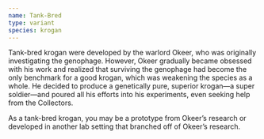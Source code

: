 ```yaml
---
name: Tank-Bred
type: variant
species: krogan
---
```

Tank-bred krogan were developed by the warlord Okeer, who was originally investigating the genophage. However,
Okeer gradually became obsessed with his work and realized that surviving the genophage had become the only
benchmark for a good krogan, which was weakening the species as a whole. He decided to produce a genetically pure,
superior krogan—a super soldier—and poured all his efforts into his experiments, even seeking help from the Collectors.

As a tank-bred krogan, you may be a prototype from Okeer’s research or developed in another lab setting that
branched off of Okeer’s research.
